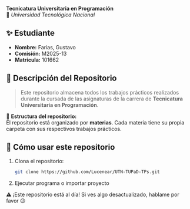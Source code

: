**Tecnicatura Universitaria en Programación**  
📍 *Universidad Tecnológica Nacional*  

## ✨ Estudiante  
- **Nombre:** Farias, Gustavo 
- **Comisión:** M2025-13  
- **Matricula:** 101662

## 📂 Descripción del Repositorio  
> Este repositorio almacena todos los trabajos prácticos realizados durante la cursada de las asignaturas de la carrera de **Tecnicatura Universitaria en Programación**.

📌 **Estructura del repositorio:**  
El repositorio está organizado por **materias**. Cada materia tiene su propia carpeta con sus respectivos trabajos prácticos.

## 📝 Cómo usar este repositorio
1. Clona el repositorio:  
   ```bash
   git clone https://github.com/Lucenear/UTN-TUPaD-TPs.git

2. Ejecutar programa o importar proyecto

⚠️ ¡Este repositorio está al día! Si ves algo desactualizado, hablame por favor 😉